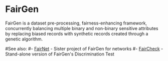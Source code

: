# FairGen

FairGen is a dataset pre-processing, fairness-enhancing framework, concurrently balancing multiple binary and non-binary sensitive attributes by replacing biased records with synthetic records created through a genetic algorithm.

#See also:
#- [FairNet](https://github.com/FedericoMz/FairNet) - Sister project of FairGen for networks
#- [FairCheck](https://github.com/FedericoMz/FairCheck) - Stand-alone version of FairGen's Discrimination Test
